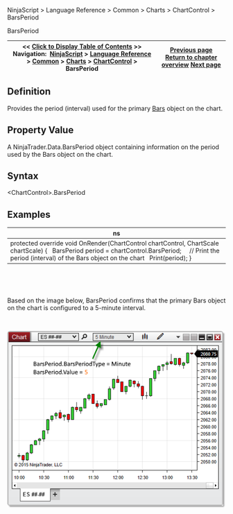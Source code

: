 ﻿


NinjaScript \> Language Reference \> Common \> Charts \> ChartControl \> BarsPeriod






















BarsPeriod







| \<\< [Click to Display Table of Contents](chartcontrol_barsperiod.md) \>\> **Navigation:**     [NinjaScript](ninjascript.md) \> [Language Reference](language_reference_wip.md) \> [Common](common.md) \> [Charts](chart.md) \> [ChartControl](chartcontrol.md) \> BarsPeriod | [Previous page](barspacingtype.md) [Return to chapter overview](chartcontrol.md) [Next page](chartcontrol_barwidth.md) |
| --- | --- |











## Definition


Provides the period (interval) used for the primary [Bars](bars.md) object on the chart.


## 


## Property Value


A NinjaTrader.Data.BarsPeriod object containing information on the period used by the Bars object on the chart.


## 


## Syntax


\<ChartControl\>.BarsPeriod


## 


## Examples




| ns |
| --- |
| protected override void OnRender(ChartControl chartControl, ChartScale chartScale) {    BarsPeriod period \= chartControl.BarsPeriod;      // Print the period (interval) of the Bars object on the chart    Print(period); } |



 


 


Based on the image below, BarsPeriod confirms that the primary Bars object on the chart is configured to a 5\-minute interval.


 


![ChartControl_BarsPeriod](chartcontrol_barsperiod.png)








